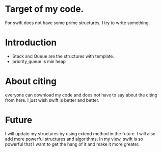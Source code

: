 # Target of my code.
For swift does not have some prime structures, I try to write something.

# Introduction
 * Stack and Queue are the structures with template.
 * priority_queue is min heap
 
# About citing 
everyone can download my code and does not have to say about the citing from here. I just wish swift is better and better.
 
# Future
I will update my structures by using extend method in the future.
I will also add more powerful structures and algorithms.
In my view, swift is so powerful that I want to get the hang of it and make it more greater.
